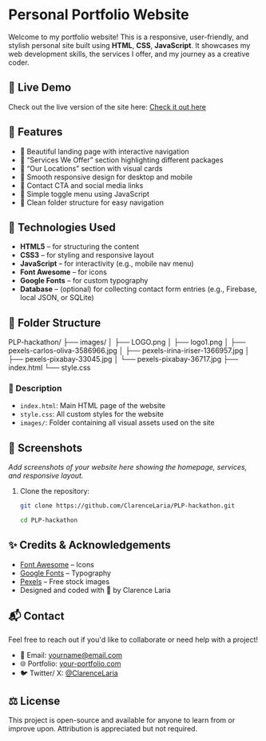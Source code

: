 # Personal Portfolio Website

Welcome to my portfolio website! This is a responsive, user-friendly, and stylish personal site built using **HTML**, **CSS**, **JavaScript**. It showcases my web development skills, the services I offer, and my journey as a creative coder.

## 🚀 Live Demo

Check out the live version of the site here: [Check it out here](https://clarencelaria.github.io/PLP-hackathon/)

## 📌 Features

- 🔹 Beautiful landing page with interactive navigation
- 🔹 “Services We Offer” section highlighting different packages
- 🔹 “Our Locations” section with visual cards
- 🔹 Smooth responsive design for desktop and mobile
- 🔹 Contact CTA and social media links
- 🔹 Simple toggle menu using JavaScript
- 🔹 Clean folder structure for easy navigation

## 🧰 Technologies Used

- **HTML5** – for structuring the content
- **CSS3** – for styling and responsive layout
- **JavaScript** – for interactivity (e.g., mobile nav menu)
- **Font Awesome** – for icons
- **Google Fonts** – for custom typography
- **Database** – (optional) for collecting contact form entries (e.g., Firebase, local JSON, or SQLite)

## 📁 Folder Structure

PLP-hackathon/
├── images/
│   ├── LOGO.png
│   ├── logo1.png
│   ├── pexels-carlos-oliva-3586966.jpg
│   ├── pexels-irina-iriser-1366957.jpg
│   ├── pexels-pixabay-33045.jpg
│   └── pexels-pixabay-36717.jpg
├── index.html
└── style.css

### 📄 Description

- `index.html`: Main HTML page of the website
- `style.css`: All custom styles for the website
- `images/`: Folder containing all visual assets used on the site


## 📸 Screenshots

_Add screenshots of your website here showing the homepage, services, and responsive layout._

1. Clone the repository:
   ```bash
   git clone https://github.com/ClarenceLaria/PLP-hackathon.git
   ```
   
   ```bash
   cd PLP-hackathon
   ```

## ✨ Credits & Acknowledgements

- [Font Awesome](https://fontawesome.com) – Icons  
- [Google Fonts](https://fonts.google.com) – Typography  
- [Pexels](https://pexels.com) – Free stock images  
- Designed and coded with 💙 by Clarence Laria

## 📬 Contact

Feel free to reach out if you'd like to collaborate or need help with a project!

- 📧 Email: yourname@email.com
- 🌐 Portfolio: [your-portfolio.com](https://clarencelaria.github.io/PLP-hackathon/)
- 🐦 Twitter/ X: [@ClarenceLaria](https://x.com/ClarenceLaria)

## ⚖️ License

This project is open-source and available for anyone to learn from or improve upon. Attribution is appreciated but not required.

